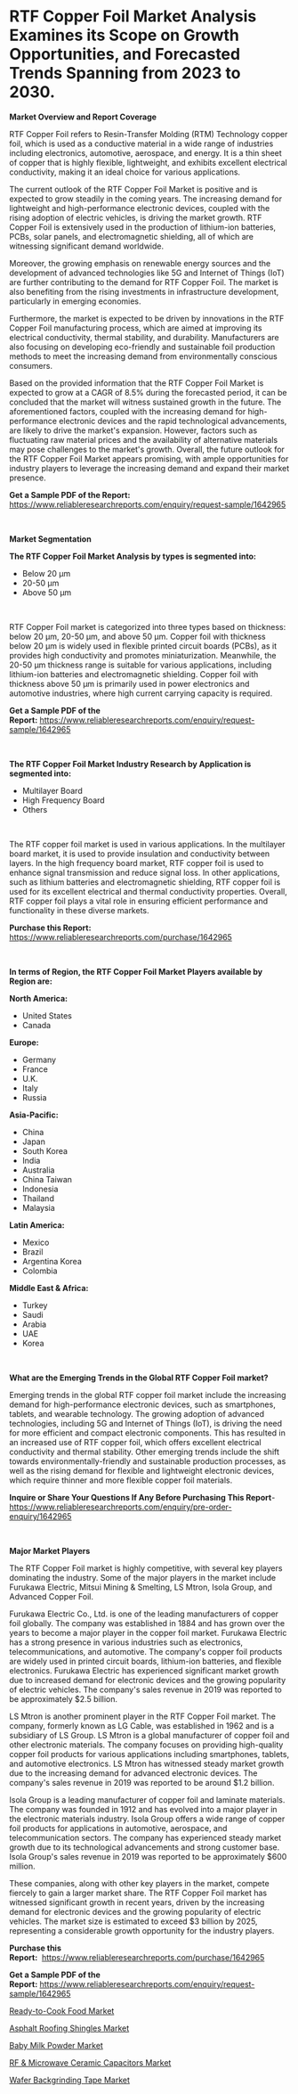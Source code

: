 <p><h1>RTF Copper Foil Market Analysis Examines its Scope on Growth Opportunities, and Forecasted Trends Spanning from 2023 to 2030.</h1></p><p><strong>Market Overview and Report Coverage</strong></p>
<p><p>RTF Copper Foil refers to Resin-Transfer Molding (RTM) Technology copper foil, which is used as a conductive material in a wide range of industries including electronics, automotive, aerospace, and energy. It is a thin sheet of copper that is highly flexible, lightweight, and exhibits excellent electrical conductivity, making it an ideal choice for various applications.</p><p>The current outlook of the RTF Copper Foil Market is positive and is expected to grow steadily in the coming years. The increasing demand for lightweight and high-performance electronic devices, coupled with the rising adoption of electric vehicles, is driving the market growth. RTF Copper Foil is extensively used in the production of lithium-ion batteries, PCBs, solar panels, and electromagnetic shielding, all of which are witnessing significant demand worldwide.</p><p>Moreover, the growing emphasis on renewable energy sources and the development of advanced technologies like 5G and Internet of Things (IoT) are further contributing to the demand for RTF Copper Foil. The market is also benefiting from the rising investments in infrastructure development, particularly in emerging economies.</p><p>Furthermore, the market is expected to be driven by innovations in the RTF Copper Foil manufacturing process, which are aimed at improving its electrical conductivity, thermal stability, and durability. Manufacturers are also focusing on developing eco-friendly and sustainable foil production methods to meet the increasing demand from environmentally conscious consumers.</p><p>Based on the provided information that the RTF Copper Foil Market is expected to grow at a CAGR of 8.5% during the forecasted period, it can be concluded that the market will witness sustained growth in the future. The aforementioned factors, coupled with the increasing demand for high-performance electronic devices and the rapid technological advancements, are likely to drive the market's expansion. However, factors such as fluctuating raw material prices and the availability of alternative materials may pose challenges to the market's growth. Overall, the future outlook for the RTF Copper Foil Market appears promising, with ample opportunities for industry players to leverage the increasing demand and expand their market presence.</p></p>
<p><strong>Get a Sample PDF of the Report:</strong> <a href="https://www.reliableresearchreports.com/enquiry/request-sample/1642965">https://www.reliableresearchreports.com/enquiry/request-sample/1642965</a></p>
<p>&nbsp;</p>
<p><strong>Market Segmentation</strong></p>
<p><strong>The RTF Copper Foil Market Analysis by types is segmented into:</strong></p>
<p><ul><li>Below 20 μm</li><li>20-50 μm</li><li>Above 50 μm</li></ul></p>
<p>&nbsp;</p>
<p><p>RTF Copper Foil market is categorized into three types based on thickness: below 20 μm, 20-50 μm, and above 50 μm. Copper foil with thickness below 20 μm is widely used in flexible printed circuit boards (PCBs), as it provides high conductivity and promotes miniaturization. Meanwhile, the 20-50 μm thickness range is suitable for various applications, including lithium-ion batteries and electromagnetic shielding. Copper foil with thickness above 50 μm is primarily used in power electronics and automotive industries, where high current carrying capacity is required.</p></p>
<p><strong>Get a Sample PDF of the Report:</strong>&nbsp;<a href="https://www.reliableresearchreports.com/enquiry/request-sample/1642965">https://www.reliableresearchreports.com/enquiry/request-sample/1642965</a></p>
<p>&nbsp;</p>
<p><strong>The RTF Copper Foil Market Industry Research by Application is segmented into:</strong></p>
<p><ul><li>Multilayer Board</li><li>High Frequency Board</li><li>Others</li></ul></p>
<p>&nbsp;</p>
<p><p>The RTF copper foil market is used in various applications. In the multilayer board market, it is used to provide insulation and conductivity between layers. In the high frequency board market, RTF copper foil is used to enhance signal transmission and reduce signal loss. In other applications, such as lithium batteries and electromagnetic shielding, RTF copper foil is used for its excellent electrical and thermal conductivity properties. Overall, RTF copper foil plays a vital role in ensuring efficient performance and functionality in these diverse markets.</p></p>
<p><strong>Purchase this Report:</strong>&nbsp; <a href="https://www.reliableresearchreports.com/purchase/1642965">https://www.reliableresearchreports.com/purchase/1642965</a></p>
<p>&nbsp;</p>
<p><strong>In terms of Region, the RTF Copper Foil Market Players available by Region are:</strong></p>
<p>
    <p> <strong> North America: </strong>
        <ul>
            <li>United States</li>
            <li>Canada</li>
        </ul>
        </p> 
    <p> <strong> Europe: </strong>
        <ul>
            <li>Germany</li>
            <li>France</li>
            <li>U.K.</li>
            <li>Italy</li>
            <li>Russia</li>
        </ul>
        </p> 
    <p> <strong> Asia-Pacific: </strong>
        <ul>
            <li>China</li>
            <li>Japan</li>
            <li>South Korea</li>
            <li>India</li>
            <li>Australia</li>
            <li>China Taiwan</li>
            <li>Indonesia</li>
            <li>Thailand</li>
            <li>Malaysia</li>
        </ul>
        </p> 
    <p> <strong> Latin America: </strong>
        <ul>
            <li>Mexico</li>
            <li>Brazil</li>
            <li>Argentina Korea</li>
            <li>Colombia</li>
        </ul>
        </p> 
    <p> <strong> Middle East & Africa: </strong>
        <ul>
            <li>Turkey</li>
            <li>Saudi</li>
            <li>Arabia</li>
            <li>UAE</li>
            <li>Korea</li>
        </ul>
    </p>
    </p>
<p>&nbsp;</p>
<p><strong>What are the Emerging Trends in the Global RTF Copper Foil market?</strong></p>
<p><p>Emerging trends in the global RTF copper foil market include the increasing demand for high-performance electronic devices, such as smartphones, tablets, and wearable technology. The growing adoption of advanced technologies, including 5G and Internet of Things (IoT), is driving the need for more efficient and compact electronic components. This has resulted in an increased use of RTF copper foil, which offers excellent electrical conductivity and thermal stability. Other emerging trends include the shift towards environmentally-friendly and sustainable production processes, as well as the rising demand for flexible and lightweight electronic devices, which require thinner and more flexible copper foil materials.</p></p>
<p><strong>Inquire or Share Your Questions If Any Before Purchasing This Report</strong>- <a href="https://www.reliableresearchreports.com/enquiry/pre-order-enquiry/1642965">https://www.reliableresearchreports.com/enquiry/pre-order-enquiry/1642965</a></p>
<p>&nbsp;</p>
<p><strong>Major Market Players</strong></p>
<p><p>The RTF Copper Foil market is highly competitive, with several key players dominating the industry. Some of the major players in the market include Furukawa Electric, Mitsui Mining & Smelting, LS Mtron, Isola Group, and Advanced Copper Foil.</p><p>Furukawa Electric Co., Ltd. is one of the leading manufacturers of copper foil globally. The company was established in 1884 and has grown over the years to become a major player in the copper foil market. Furukawa Electric has a strong presence in various industries such as electronics, telecommunications, and automotive. The company's copper foil products are widely used in printed circuit boards, lithium-ion batteries, and flexible electronics. Furukawa Electric has experienced significant market growth due to increased demand for electronic devices and the growing popularity of electric vehicles. The company's sales revenue in 2019 was reported to be approximately $2.5 billion.</p><p>LS Mtron is another prominent player in the RTF Copper Foil market. The company, formerly known as LG Cable, was established in 1962 and is a subsidiary of LS Group. LS Mtron is a global manufacturer of copper foil and other electronic materials. The company focuses on providing high-quality copper foil products for various applications including smartphones, tablets, and automotive electronics. LS Mtron has witnessed steady market growth due to the increasing demand for advanced electronic devices. The company's sales revenue in 2019 was reported to be around $1.2 billion.</p><p>Isola Group is a leading manufacturer of copper foil and laminate materials. The company was founded in 1912 and has evolved into a major player in the electronic materials industry. Isola Group offers a wide range of copper foil products for applications in automotive, aerospace, and telecommunication sectors. The company has experienced steady market growth due to its technological advancements and strong customer base. Isola Group's sales revenue in 2019 was reported to be approximately $600 million.</p><p>These companies, along with other key players in the market, compete fiercely to gain a larger market share. The RTF Copper Foil market has witnessed significant growth in recent years, driven by the increasing demand for electronic devices and the growing popularity of electric vehicles. The market size is estimated to exceed $3 billion by 2025, representing a considerable growth opportunity for the industry players.</p></p>
<p><strong>Purchase this Report:</strong>&nbsp;&nbsp;<a href="https://www.reliableresearchreports.com/purchase/1642965">https://www.reliableresearchreports.com/purchase/1642965</a></p>
<p></p>
<p><strong>Get a Sample PDF of the Report:</strong>&nbsp;<a href="https://www.reliableresearchreports.com/enquiry/request-sample/1642965">https://www.reliableresearchreports.com/enquiry/request-sample/1642965</a></p>
<p><p><a href="https://medium.com/@serenaframi/analyzing-ready-to-cook-food-market-global-industry-perspective-and-forecast-2023-to-2030-efe32bbdfaf0">Ready-to-Cook Food Market</a></p><p><a href="https://github.com/sndrkn/Market-Research-Report-List-1/blob/main/asphalt-roofing-shingles-market.md">Asphalt Roofing Shingles Market</a></p><p><a href="https://medium.com/@ashleyhills1920/baby-milk-powder-market-comprehensive-assessment-by-type-application-and-geography-e87b7636e395">Baby Milk Powder Market</a></p><p><a href="https://medium.com/@bethelokon998/rf-microwave-ceramic-capacitors-market-size-reveals-the-best-marketing-channels-in-global-d347a2d6cf4b">RF & Microwave Ceramic Capacitors Market</a></p><p><a href="https://github.com/amae102299/Market-Research-Report-List-1/blob/main/wafer-backgrinding-tape-market.md">Wafer Backgrinding Tape Market</a></p></p>